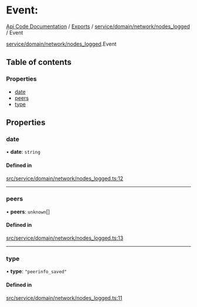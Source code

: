 # Event: 
 
[Api Code Documentation](../README.md) / [Exports](../modules.md) / [service/domain/network/nodes\_logged](../modules/service_domain_network_nodes_logged.md) / Event

[service/domain/network/nodes\_logged](../modules/service_domain_network_nodes_logged.md).Event

## Table of contents

### Properties

- [date](service_domain_network_nodes_logged.Event.md#date)
- [peers](service_domain_network_nodes_logged.Event.md#peers)
- [type](service_domain_network_nodes_logged.Event.md#type)

## Properties

### date

• **date**: `string`

#### Defined in

[src/service/domain/network/nodes_logged.ts:12](https://github.com/openkfw/TruBudget/blob/90402cb/api/src/service/domain/network/nodes_logged.ts#L12)

___

### peers

• **peers**: `unknown`[]

#### Defined in

[src/service/domain/network/nodes_logged.ts:13](https://github.com/openkfw/TruBudget/blob/90402cb/api/src/service/domain/network/nodes_logged.ts#L13)

___

### type

• **type**: ``"peerinfo_saved"``

#### Defined in

[src/service/domain/network/nodes_logged.ts:11](https://github.com/openkfw/TruBudget/blob/90402cb/api/src/service/domain/network/nodes_logged.ts#L11)
